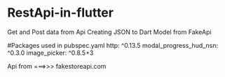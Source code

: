 # RestApi-in-flutter
Get and Post data from Api 
Creating JSON to Dart Model from FakeApi

#Packages used in pubspec.yaml
  http: ^0.13.5
  modal_progress_hud_nsn: ^0.3.0
  image_picker: ^0.8.5+3
  
  
  Api from ===>>>
  fakestoreapi.com

